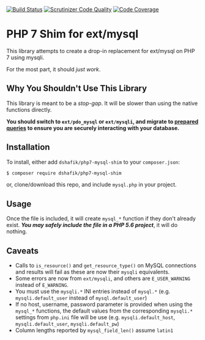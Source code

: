 [![Build Status](https://travis-ci.org/dshafik/php7-mysql-shim.svg?branch=master)](https://travis-ci.org/dshafik/php7-mysql-shim)
[![Scrutinizer Code Quality](https://scrutinizer-ci.com/g/dshafik/php7-mysql-shim/badges/quality-score.png?b=master)](https://scrutinizer-ci.com/g/dshafik/php7-mysql-shim/?branch=master)
[![Code Coverage](https://scrutinizer-ci.com/g/dshafik/php7-mysql-shim/badges/coverage.png?b=master)](https://scrutinizer-ci.com/g/dshafik/php7-mysql-shim/?branch=master)
# PHP 7 Shim for ext/mysql

This library attempts to create a drop-in replacement for ext/mysql on PHP 7 using mysqli.

For the most part, it should _just work_.

## Why You Shouldn't Use This Library

This library is meant to be a _stop-gap_. It will be slower than using the native functions directly.

**You should switch to `ext/pdo_mysql` or `ext/mysqli`, and migrate to [prepared queries](http://php.net/manual/en/pdo.prepared-statements.php) to ensure you are securely interacting with your database.**

## Installation

To install, either add `dshafik/php7-mysql-shim` to your `composer.json`:

```sh
$ composer require dshafik/php7-mysql-shim
```

or, clone/download this repo, and include `mysql.php` in your project.

## Usage

Once the file is included, it will create `mysql_*` function if they don't already exist. _**You may safely include the file in a PHP 5.6 project**_, it will do nothing.

## Caveats

- Calls to `is_resource()` and `get_resource_type()` on MySQL connections and results will fail as these are now their `mysqli` equivalents.
- Some errors are now from `ext/mysqli`, and others are `E_USER_WARNING` instead of `E_WARNING`.
- You must use the `mysqli.*` INI entries instead of `mysql.*` (e.g. `mysqli.default_user` instead of `mysql.default_user`)
- If no host, username, password parameter is provided when using the `mysql_*` functions, the default values from the corresponding `mysqli.*` settings from `php.ini` file will be use (e.g. `mysqli.default_host`, `mysqli.default_user`, `mysqli.default_pw`)
- Column lengths reported by `mysql_field_len()` assume `latin1`
